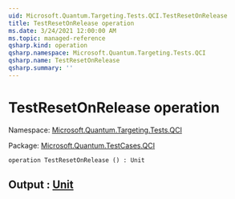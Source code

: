 ```yaml
---
uid: Microsoft.Quantum.Targeting.Tests.QCI.TestResetOnRelease
title: TestResetOnRelease operation
ms.date: 3/24/2021 12:00:00 AM
ms.topic: managed-reference
qsharp.kind: operation
qsharp.namespace: Microsoft.Quantum.Targeting.Tests.QCI
qsharp.name: TestResetOnRelease
qsharp.summary: ''
---
```


# TestResetOnRelease operation

Namespace: [Microsoft.Quantum.Targeting.Tests.QCI](xref:Microsoft.Quantum.Targeting.Tests.QCI)

Package: [Microsoft.Quantum.TestCases.QCI](https://nuget.org/packages/Microsoft.Quantum.TestCases.QCI)




```qsharp
operation TestResetOnRelease () : Unit
```


## Output : [Unit](xref:microsoft.quantum.lang-ref.unit)

